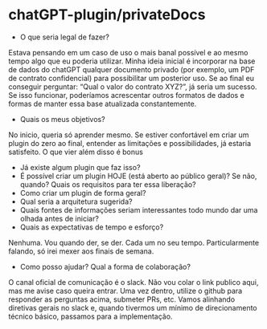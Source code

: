 # chatGPT-plugin/privateDocs


- O que seria legal de fazer?

Estava pensando em um caso de uso o mais banal possível e ao mesmo tempo algo que eu poderia utilizar. Minha ideia inicial é incorporar na base de dados do chatGPT qualquer documento privado (por exemplo, um PDF de contrato confidencial) para possibilitar um posterior uso. Se ao final eu conseguir perguntar: “Qual o valor do contrato XYZ?”, já seria um sucesso. Se isso funcionar, poderíamos acrescentar outros formatos de dados e formas de manter essa base atualizada constantemente.

- Quais os meus objetivos?

No inicio, queria só aprender mesmo. Se estiver confortável em criar um plugin do zero ao final, entender as limitações e possibilidades, já estaria satisfeito. O que vier além disso é bonus

- Já existe algum plugin que faz isso?
- É possível criar um plugin HOJE (está aberto ao público geral)? Se não, quando? Quais os requisitos para ter essa liberação?
- Como criar um plugin de forma geral?
- Qual seria a arquitetura sugerida?
- Quais fontes de informações seriam interessantes todo mundo dar uma olhada antes de iniciar?
- Quais as expectativas de tempo e esforço?

Nenhuma. Vou quando der, se der. Cada um no seu tempo. Particularmente falando, só irei mexer aos finais de semana.

- Como posso ajudar? Qual a forma de colaboração?

O canal oficial de comunicação é o slack. Não vou colar o link publico aqui, mas me avise caso queira entrar. Uma vez dentro, utilize o github para responder as perguntas acima, submeter PRs, etc. Vamos alinhando diretivas gerais no slack e, quando tivermos um mínimo de direcionamento técnico básico, passamos para a implementação.


